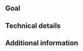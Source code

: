 ## Goal
<!-- Describe the final result you want to achieve. Avoid design specifics. -->


## Technical details
<!-- Describe technical details, design specifics, suggestions, versions, etc. -->


## Additional information



<!-- The line below ensures that proper tags are added to the issue. -- >
/label ~enhancement
